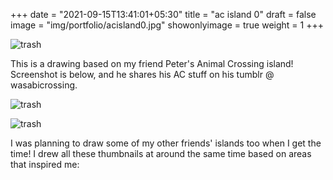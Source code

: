 +++
date = "2021-09-15T13:41:01+05:30"
title = "ac island 0"
draft = false
image = "img/portfolio/acisland0.jpg"
showonlyimage = true
weight = 1
+++

![trash](/img/portfolio/acisland0.jpg)

This is a drawing based on my friend Peter's Animal Crossing island! Screenshot is below, and he shares his AC stuff on his tumblr @ wasabicrossing.

![trash](/img/extra/ptr0.jpg)

![trash](/img/extra/acisland0_ex0.jpg)

I was planning to draw some of my other friends' islands too when I get the time! I drew all these thumbnails at around the same time based on areas that inspired me:
